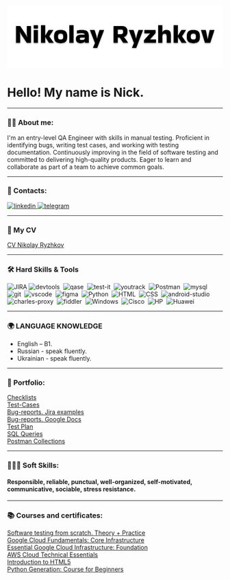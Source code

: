 ![Header](https://github.com/nikolay-ryzhkov/nikolay-ryzhkov/blob/main/assets/img.png)
# Hello! My name is Nick.

---

### 👨‍💻 About me:

I'm an entry-level QA Engineer with skills in manual testing. Proficient in identifying bugs, writing test cases, and working with testing documentation. Continuously improving in the field of software testing and committed to delivering high-quality products. Eager to learn and collaborate as part of a team to achieve common goals.

---
### 🤝 Contacts:

  <div id="badges">
    <a href="https://www.linkedin.com/in/nikolay-ryzhkov-a582ab348/" target="_blank">
      <img src="https://cdn-icons-png.flaticon.com/512/2504/2504799.png" width="40" height="40" alt="linkedin" />
    </a>
    <a href="https://t.me/NickRyzhkov" target="_blank">
      <img src="https://cdn-icons-png.flaticon.com/512/2111/2111646.png" width="40" height="40" alt="telegram" />
    </a>
  </div>

---
### 📄 My CV

  [CV Nikolay Ryzhkov](https://docs.google.com/document/d/13wz-GQbtN05J9l5kZGlwKCMY9WjdGA5U8NfPyo4DpxU/edit?usp=sharing)


---

### 🛠 Hard Skills & Tools
<div>
  <img src="https://cdn.jsdelivr.net/gh/devicons/devicon/icons/jira/jira-original.svg" title="JIRA" alt="JIRA" width="40" height="40"/>
  <img src="https://d33wubrfki0l68.cloudfront.net/38b5c953a4667366685d55db55d057c86db1fc54/a0fdc/static/acae6b24d940347661ca901ea07f47c1/chrome-dev-logo-icon.png" title="devtools" alt="devtools" width="40" height="40"/>&nbsp
  <img src="https://luna1.co/eb0187.png" title="qase" alt="qase" width="40" height="40"/>&nbsp
  <img src="https://docs.testit.software/images/testit_logo_icon_blue.png" title="test-it" alt="test-it" width="40" height="40"/>&nbsp
  <img src="https://upload.wikimedia.org/wikipedia/commons/thumb/8/8d/YouTrack_Icon.svg/1024px-YouTrack_Icon.svg.png?20200803082248" title="youtrack" alt="youtrack" width="40" height="40"/>&nbsp
  <img src="https://cdn.jsdelivr.net/gh/devicons/devicon/icons/postman/postman-original.svg" title="Postman" alt="Postman" width="40" height="40"/>&nbsp
  <img src="https://cdn.jsdelivr.net/gh/devicons/devicon/icons/mysql/mysql-original.svg" title="mysql" alt="mysql" width="40" height="40"/>&nbsp
  <img src="https://cdn.jsdelivr.net/gh/devicons/devicon/icons/git/git-original.svg" title="git" alt="git" width="40" height="40"/>&nbsp
  <img src="https://cdn.jsdelivr.net/gh/devicons/devicon/icons/vscode/vscode-original.svg" title="vscode" alt="vscode" width="40" height="40"/>&nbsp
  <img src="https://cdn.jsdelivr.net/gh/devicons/devicon/icons/figma/figma-original.svg" title="figma" alt="figma" width="40" height="40"/>&nbsp
  <img src="https://cdn.jsdelivr.net/gh/devicons/devicon/icons/python/python-original.svg" title="Python" alt="Python" width="40" height="40"/>&nbsp
  <img src="https://cdn.jsdelivr.net/gh/devicons/devicon/icons/html5/html5-original.svg" title="HTML" alt="HTML" width="40" height="40"/>&nbsp
  <img src="https://cdn.jsdelivr.net/gh/devicons/devicon/icons/css3/css3-original.svg" title="CSS" alt="CSS" width="40" height="40"/>&nbsp
  <img src="https://cdn.jsdelivr.net/gh/devicons/devicon/icons/androidstudio/androidstudio-original.svg" title="android-studio" alt="android-studio" width="40" height="40"/>&nbsp
  <img src="https://cdn.icon-icons.com/icons2/3053/PNG/512/charles_proxy_macos_bigsur_icon_190302.png" title="charles-proxy" alt="charles-proxy" width="40" height="40"/>&nbsp
  <img src="https://www.megaleechers.com/storage/Fiddler-Everywhere-Icon.png" title="fiddler" alt="fiddler" width="40" height="40"/>&nbsp
  <img src="https://cdn.jsdelivr.net/gh/devicons/devicon/icons/windows8/windows8-original.svg" title="Windows" alt="Windows" width="40" height="40"/>&nbsp
  <img src="https://www.svgrepo.com/show/331335/cisco.svg" title="Cisco" alt="Cisco" width="40" height="40"/>&nbsp
  <img src="https://upload.wikimedia.org/wikipedia/commons/thumb/a/ad/HP_logo_2012.svg/2048px-HP_logo_2012.svg.png" title="HP" alt="HP" width="40" height="40"/>&nbsp
  <img src="https://upload.wikimedia.org/wikipedia/en/thumb/0/04/Huawei_Standard_logo.svg/1200px-Huawei_Standard_logo.svg.png" title="Huawei" alt="Huawei" width="40" height="40"/>&nbsp

</div>

---

### 🌍 LANGUAGE KNOWLEDGE
- English – B1.
- Russian - speak fluently.
- Ukrainian - speak fluently.

---

### 📁 Portfolio:

<div>

  [Checklists](https://github.com/nikolay-ryzhkov/nikolay-ryzhkov/tree/main/Portfolio/Cheklists)  
  [Test-Cases](https://github.com/nikolay-ryzhkov/nikolay-ryzhkov/tree/main/Portfolio/Test-Cases)  
  [Bug-reports. Jira examples](https://github.com/nikolay-ryzhkov/nikolay-ryzhkov/blob/main/Portfolio/Bug-reports/Bug-reports%20Jira.pdf)  
  [Bug-reports. Google Docs](https://docs.google.com/spreadsheets/d/1DAChomY0NkH5ctrRIyHOo3N9HbsRdbVLS2sbiZhzKB0/edit?usp=sharing)  
  [Test Plan](https://github.com/nikolay-ryzhkov/nikolay-ryzhkov/tree/main/Portfolio/Test%20Plan)  
  [SQL Queries](https://github.com/nikolay-ryzhkov/nikolay-ryzhkov/tree/main/Portfolio/SQL%20Queries)  
  [Postman Collections](https://github.com/nikolay-ryzhkov/nikolay-ryzhkov/tree/main/Portfolio/Postman%20Collections)  

</div>

---

### 🙋🏻‍♂️ Soft Skills:

#### Responsible, reliable, punctual, well-organized, self-motivated, communicative, sociable, stress resistance.

---

### 📚 Courses and certificates:

  <a href="https://github.com/nikolay-ryzhkov/nikolay-ryzhkov/blob/main/Certificates/Coursera%201%20course.pdf" target="_blank">Software testing from scratch. Theory + Practice</a>  
  <a href="https://github.com/nikolay-ryzhkov/nikolay-ryzhkov/blob/main/Certificates/Coursera%201%20course.pdf" target="_blank">Google Cloud Fundamentals: Core Infrastructure</a>  
  <a href="https://github.com/nikolay-ryzhkov/nikolay-ryzhkov/blob/main/Certificates/Essential%20Google%20Cloud%20Infrastructure%20Foundation.pdf" target="_blank">Essential Google Cloud Infrastructure: Foundation</a>  
  <a href="https://github.com/nikolay-ryzhkov/nikolay-ryzhkov/blob/main/Certificates/AWS%20Cloud%20Technical%20Essentials.pdf" target="_blank">AWS Cloud Technical Essentials</a>  
  <a href="https://github.com/nikolay-ryzhkov/nikolay-ryzhkov/blob/main/Certificates/AWS%20Cloud%20Technical%20Essentials.pdf" target="_blank">Introduction to HTML5</a>  
  <a href="https://github.com/nikolay-ryzhkov/nikolay-ryzhkov/blob/main/Certificates/Python%20Generation%20course%20for%20beginners.pdf" target="_blank">Python Generation: Course for Beginners</a>
  
